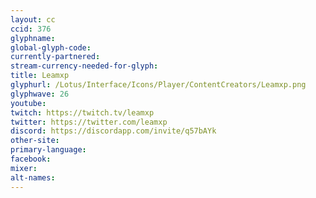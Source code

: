 ```yaml
---
layout: cc
ccid: 376
glyphname:
global-glyph-code:
currently-partnered:
stream-currency-needed-for-glyph:
title: Leamxp
glyphurl: /Lotus/Interface/Icons/Player/ContentCreators/Leamxp.png
glyphwave: 26
youtube:
twitch: https://twitch.tv/leamxp
twitter: https://twitter.com/leamxp
discord: https://discordapp.com/invite/q57bAYk
other-site:
primary-language:
facebook:
mixer:
alt-names:
---
```

